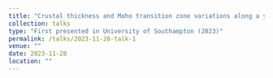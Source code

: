 ```yaml
---
title: "Crustal thickness and Moho transition zone variations along a young ridge segment at 9oN East Pacific Rise"
collection: talks
type: "First presented in University of Southampton (2023)"
permalink: /talks/2023-11-28-talk-1
venue: ""
date: 2023-11-28
location: ""
---
```

